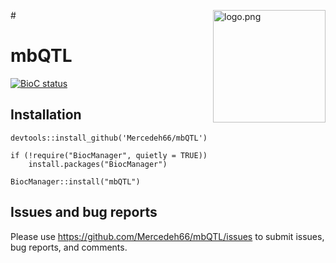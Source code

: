 #<img src="man/figures/logo.png" align="right" alt="logo.png" width="180" />

# mbQTL

<!-- badges: start -->
[![BioC status](http://www.bioconductor.org/shields/build/release/bioc/mbQTL.svg)](https://bioconductor.org/checkResults/release/bioc-LATEST/mbQTL)
<!-- badges: end -->

## Installation
```
devtools::install_github('Mercedeh66/mbQTL')

if (!require("BiocManager", quietly = TRUE))
    install.packages("BiocManager")

BiocManager::install("mbQTL")
```
## Issues and bug reports
Please use https://github.com/Mercedeh66/mbQTL/issues to submit issues, bug reports, and comments.

